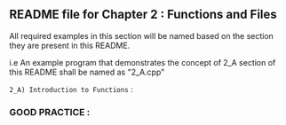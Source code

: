## README file for Chapter 2 : Functions and Files

All required examples in this section will be named based on the section they are present in this README.

i.e An example program that demonstrates the concept of 2_A section of this README shall be named as "2_A.cpp"

`2_A) Introduction to Functions` :

### GOOD PRACTICE :
```
